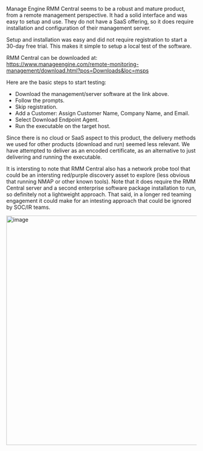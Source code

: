 Manage Engine RMM Central seems to be a robust and mature product, from a remote management perspective. It had a solid interface and was easy to setup and use. They do not have a SaaS offering, so it does require installation and configuration of their management server. 

Setup and installation was easy and did not require registration to start a 30-day free trial. This makes it simple to setup a local test of the software.  

RMM Central can be downloaded at: https://www.manageengine.com/remote-monitoring-management/download.html?pos=Downloads&loc=msps

Here are the basic steps to start testing:
 - Download the management/server software at the link above.
 - Follow the prompts.
 - Skip registration.
 - Add a Customer: Assign Customer Name, Company Name, and Email.
 - Select Download Endpoint Agent.
 - Run the executable on the target host. 

Since there is no cloud or SaaS aspect to this product, the delivery methods we used for other products (download and run) seemed less relevant. We have attempted to deliver as an encoded certificate, as an alternative to just delivering and running the executable.   

It is intersting to note that RMM Central also has a network probe tool that could be an intersting red/purple discovery asset to explore (less obvious that running NMAP or other known tools). Note that it does require the RMM Central server and a second enterprise software package installation to run, so definitely not a lightweight approach. That said, in a longer red teaming engagement it could make for an intesting approach that could be ignored by SOC/IR teams.  


<img width="995" height="608" alt="image" src="https://github.com/user-attachments/assets/01f340db-b78d-4246-8b73-4983744f9798" />
